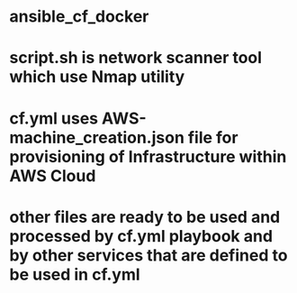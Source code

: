 # ansible_cf_docker
# script.sh is network scanner tool which use Nmap utility
# cf.yml uses AWS-machine_creation.json file for provisioning of Infrastructure within AWS Cloud
# other files are ready to be used and processed by cf.yml playbook and by other services that are defined to be used in cf.yml
